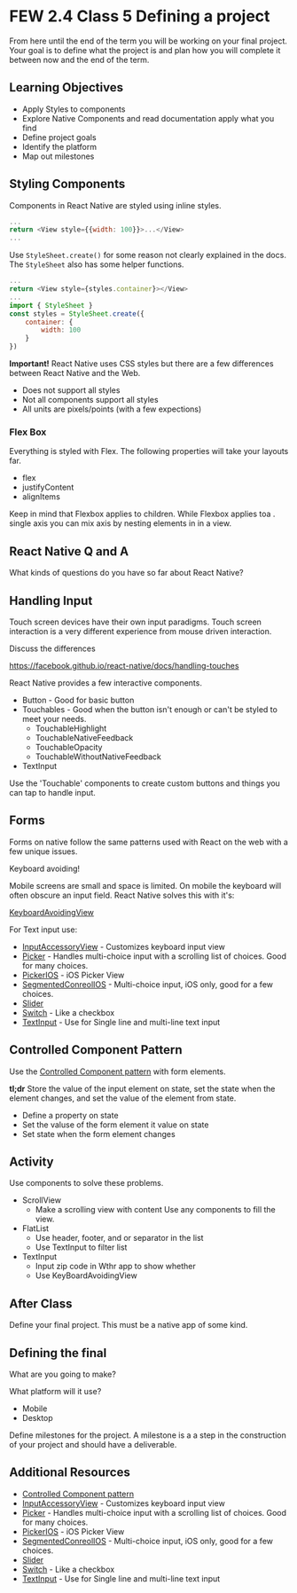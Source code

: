 # FEW 2.4 Class 5 Defining a project

From here until the end of the term you will be working on your final project. Your goal is to define what the project is and plan how you will complete it between now and the end of the term. 

## Learning Objectives

- Apply Styles to components 
- Explore Native Components and read documentation apply what you find
- Define project goals
- Identify the platform
- Map out milestones

## Styling Components

Components in React Native are styled using inline styles. 

```JavaScript
...
return <View style={{width: 100}}>...</View>
...
```

Use `StyleSheet.create()` for some reason not clearly explained in the docs. The `StyleSheet` also has some helper functions. 

```JavaScript
...
return <View style={styles.container}></View>
...
import { StyleSheet }
const styles = StyleSheet.create({
	container: {
		width: 100
	}
})
```

**Important!** React Native uses CSS styles but there are a few differences between React Native and the Web. 

- Does not support all styles 
- Not all components support all styles 
- All units are pixels/points (with a few expections)

### Flex Box

Everything is styled with Flex. The following properties will take your layouts far. 

- flex
- justifyContent
- alignItems 

Keep in mind that Flexbox applies to children. While Flexbox applies toa . single axis you can mix axis by nesting elements in in a view. 

## React Native Q and A

What kinds of questions do you have so far about React Native? 

## Handling Input 

Touch screen devices have their own input paradigms. Touch screen interaction is a very different experience from mouse driven interaction. 

Discuss the differences

https://facebook.github.io/react-native/docs/handling-touches

React Native provides a few interactive components. 

- Button - Good for basic button
- Touchables - Good when the button isn't enough or can't be styled to meet your needs. 
	- TouchableHighlight
	- TouchableNativeFeedback
	- TouchableOpacity
	- TouchableWithoutNativeFeedback
- TextInput

Use the 'Touchable' components to create custom buttons and things you can tap to handle input. 

## Forms 

Forms on native follow the same patterns used with React on the web with a few unique issues. 

Keyboard avoiding!

Mobile screens are small and space is limited. On mobile the keyboard will often obscure an input field. React Native solves this with it's: 

[KeyboardAvoidingView](https://facebook.github.io/react-native/docs/keyboardavoidingview)

For Text input use: 

- [InputAccessoryView]( https://facebook.github.io/react-native/docs/inputaccessoryview) - Customizes keyboard input view
- [Picker](https://facebook.github.io/react-native/docs/picker) - Handles multi-choice input with a scrolling list of choices. Good for many choices.
- [PickerIOS](https://facebook.github.io/react-native/docs/pickerios) - iOS Picker View
- [SegmentedConreolIOS](https://facebook.github.io/react-native/docs/segmentedcontrolios) - Multi-choice input, iOS only, good for a few choices. 
- [Slider](https://facebook.github.io/react-native/docs/slider)
- [Switch](https://facebook.github.io/react-native/docs/switch) - Like a checkbox
- [TextInput](https://facebook.github.io/react-native/docs/textinput) - Use for Single line and multi-line text input 

## Controlled Component Pattern

Use the [Controlled Component pattern](https://reactjs.org/docs/forms.html) with form elements. 

**tl;dr** Store the value of the input element on state, set the state when the element changes, and set the value of the element from state. 

- Define a property on state
- Set the valuse of the form element it value on state
- Set state when the form element changes

## Activity 

Use components to solve these problems. 

- ScrollView 
	- Make a scrolling view with content Use any components to fill the view.
- FlatList
	- Use header, footer, and or separator in the list
	- Use TextInput to filter list 
- TextInput 
	- Input zip code in Wthr app to show whether
	- Use KeyBoardAvoidingView

## After Class

Define your final project. This must be a native app of some kind. 

## Defining the final 

What are you going to make? 

What platform will it use? 

- Mobile
- Desktop

Define milestones for the project. A milestone is a a step in the construction of your project and should have a deliverable.

## Additional Resources

- [Controlled Component pattern](https://reactjs.org/docs/forms.html) 
- [InputAccessoryView]( https://facebook.github.io/react-native/docs/inputaccessoryview) - Customizes keyboard input view
- [Picker](https://facebook.github.io/react-native/docs/picker) - Handles multi-choice input with a scrolling list of choices. Good for many choices.
- [PickerIOS](https://facebook.github.io/react-native/docs/pickerios) - iOS Picker View
- [SegmentedConreolIOS](https://facebook.github.io/react-native/docs/segmentedcontrolios) - Multi-choice input, iOS only, good for a few choices. 
- [Slider](https://facebook.github.io/react-native/docs/slider)
- [Switch](https://facebook.github.io/react-native/docs/switch) - Like a checkbox
- [TextInput](https://facebook.github.io/react-native/docs/textinput) - Use for Single line and multi-line text input 